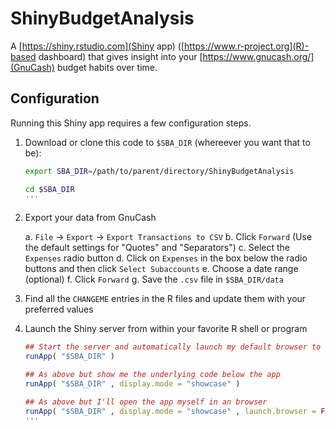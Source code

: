 ShinyBudgetAnalysis
===================

A [https://shiny.rstudio.com](Shiny app) ([https://www.r-project.org](R)-based dashboard) that gives insight into your [https://www.gnucash.org/](GnuCash) budget habits over time.


Configuration
-------------

Running this Shiny app requires a few configuration steps.

1. Download or clone this code to `$SBA_DIR` (whereever you want that to be):
   
   ```bash
   export SBA_DIR=/path/to/parent/directory/ShinyBudgetAnalysis
   
   cd $SBA_DIR
   '''

2. Export your data from GnuCash

   a. `File` -> `Export` -> `Export Transactions to CSV`
   b. Click `Forward` (Use the default settings for "Quotes" and "Separators")
   c. Select the `Expenses` radio button
   d. Click on `Expenses` in the box below the radio buttons and then click `Select Subaccounts`
   e. Choose a date range (optional)
   f. Click `Forward`
   g. Save the `.csv` file in `$SBA_DIR/data`

3. Find all the `CHANGEME` entries in the R files and update them with your preferred values

4. Launch the Shiny server from within your favorite R shell or program
   
   ```R
   ## Start the server and automatically launch my default browser to show the app
   runApp( "$SBA_DIR" )
   
   ## As above but show me the underlying code below the app
   runApp( "$SBA_DIR" , display.mode = "showcase" )
   
   ## As above but I'll open the app myself in an browser
   runApp( "$SBA_DIR" , display.mode = "showcase" , launch.browser = FALSE )
   '''

